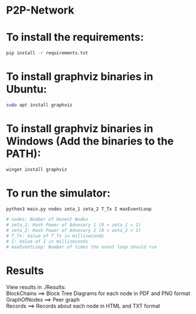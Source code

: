 # P2P-Network

# To install the requirements:
```bash
pip install -r requirements.txt
```
# To install graphviz binaries in Ubuntu:
```bash
sudo apt install graphviz
```
# To install graphviz binaries in Windows (Add the binaries to the PATH):
```bash
winget install graphviz
```
# To run the simulator:
```bash
python3 main.py nodes zeta_1 zeta_2 T_Tx I maxEventLoop

# nodes: Number of Honest Nodes
# zeta_1: Hash Power of Advesary 1 (0 < zeta_1 < 1)
# zeta_2: Hash Power of Advesary 2 (0 < zeta_2 < 1)
# T_Tx: Value of T_Tx in milliseconds
# I: Value of I in milliseconds
# maxEventLoop: Number of times the event loop should run
```

# Results
View results in ./Results:\
BlockChains ==> Block Tree Diagrams for each node in PDF and PNG format\
GraphOfNodes ==> Peer graph\
Records ==> Records about each node in HTML and TXT format
